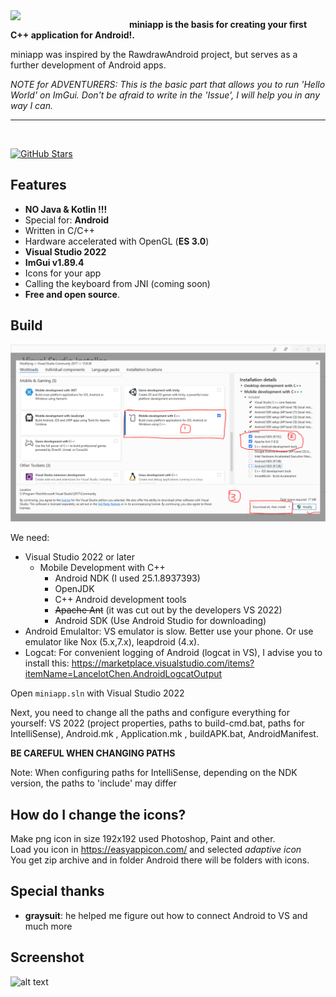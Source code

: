 <img align="left" src="https://github.com/VadimBoev/miniapp/blob/main/miniapp_logo.png" width="190px">

**miniapp is the basis for creating your first C++ application for Android!.**

miniapp was inspired by the RawdrawAndroid project, but serves as a further development of Android apps.

*NOTE for ADVENTURERS: This is the basic part that allows you to run 'Hello World' on ImGui. Don't be afraid to write in the 'Issue', I will help you in any way I can.*

---

<br>

[![GitHub Stars](https://img.shields.io/github/stars/VadimBoev/miniapp?style=flat&label=stars)](https://github.com/VadimBoev/miniapp/stargazers)

Features
--------
  - **NO Java & Kotlin !!!**
  - Special for: **Android**
  - Written in C/C++
  - Hardware accelerated with OpenGL (**ES 3.0**)
  - **Visual Studio 2022**
  - **ImGui v1.89.4**
  - Icons for your app
  - Calling the keyboard from JNI (coming soon)
  - **Free and open source**.
  
## Build  
![Installaltion](visual_studio_installation.png)

We need:  
* Visual Studio 2022 or later  
    * Mobile Development with C++
        * Android NDK (I used 25.1.8937393)
        * OpenJDK
        * C++ Android development tools
        * ~~Apache Ant~~ (it was cut out by the developers VS 2022)
        * Android SDK (Use Android Studio for downloading)
* Android Emulaltor: VS emulator is slow. Better use your phone. Or use emulator like Nox (5.x,7.x), leapdroid (4.x).  
* Logcat: For convenient logging of Android (logcat in VS), I advise you to install this: https://marketplace.visualstudio.com/items?itemName=LancelotChen.AndroidLogcatOutput  
  
Open `miniapp.sln` with Visual Studio 2022

Next, you need to change all the paths and configure everything for yourself: VS 2022 (project properties, paths to build-cmd.bat, paths for IntelliSense), Android.mk , Application.mk , buildAPK.bat, AndroidManifest.

**BE CAREFUL WHEN CHANGING PATHS**

Note: When configuring paths for IntelliSense, depending on the NDK version, the paths to 'include' may differ
  
## How do I change the icons?

Make png icon in size 192x192 used Photoshop, Paint and other.  
Load you icon in https://easyappicon.com/ and selected *adaptive icon*  
You get zip archive and in folder Android there will be folders with icons.  
  
## Special thanks  
  
- **graysuit**: he helped me figure out how to connect Android to VS and much more  
  
## Screenshot  
![alt text](https://raw.githubusercontent.com/VadimBoev/miniapp/main/first_launch_imgui.png)
